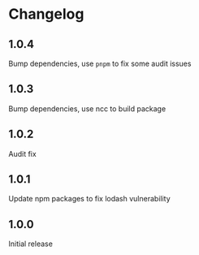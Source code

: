# Changelog

## 1.0.4
Bump dependencies, use `pnpm` to fix some audit issues

## 1.0.3
Bump dependencies, use ncc to build package

## 1.0.2
Audit fix

## 1.0.1
Update npm packages to fix lodash vulnerability

## 1.0.0
Initial release
